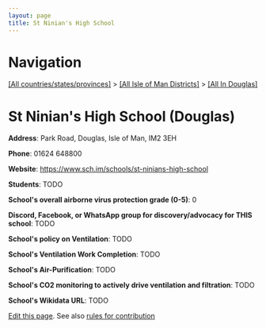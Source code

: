 ```yaml
---
layout: page
title: St Ninian's High School
---
```

# Navigation

[[All countries/states/provinces]](../../..) > [[All Isle of Man Districts]](../..) > [[All In Douglas]](..)

# St Ninian's High School (Douglas)

**Address**: Park Road, Douglas, Isle of Man, IM2 3EH

**Phone**: 01624 648800

**Website**: <https://www.sch.im/schools/st-ninians-high-school>

**Students**: TODO

**School's overall airborne virus protection grade (0-5)**: 0

**Discord, Facebook, or WhatsApp group for discovery/advocacy for THIS school**: TODO

**School's policy on Ventilation**: TODO

**School's Ventilation Work Completion**: TODO

**School's Air-Purification**: TODO

**School's CO2 monitoring to actively drive ventilation and filtration**: TODO

**School's Wikidata URL**: TODO


[Edit this page](https://github.com/ventilate-schools/IoM/edit/main/./Douglas/St_Ninian's_High_School.md). See also [rules for contribution](../../../contribution-rules/)